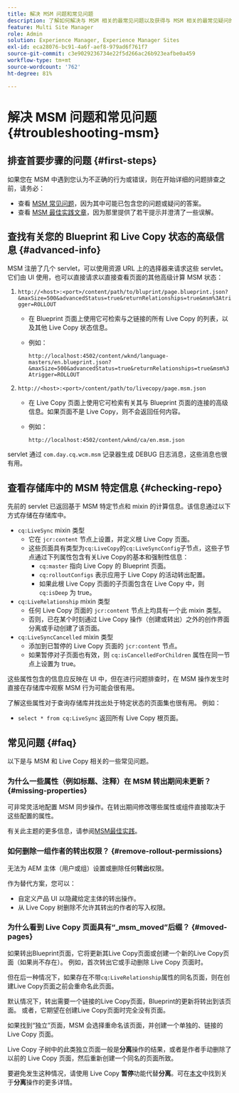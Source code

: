 ```yaml
---
title: 解决 MSM 问题和常见问题
description: 了解如何解决与 MSM 相关的最常见问题以及获得与 MSM 相关的最常见疑问的答案。
feature: Multi Site Manager
role: Admin
solution: Experience Manager, Experience Manager Sites
exl-id: eca28076-bc91-4a6f-aef8-979ad6f761f7
source-git-commit: c3e9029236734e22f5d266ac26b923eafbe0a459
workflow-type: tm+mt
source-wordcount: '762'
ht-degree: 81%

---
```


# 解决 MSM 问题和常见问题 {#troubleshooting-msm}

## 排查首要步骤的问题 {#first-steps}

如果您在 MSM 中遇到您认为不正确的行为或错误，则在开始详细的问题排查之前，请务必：

* 查看 [MSM 常见问题](#faq)，因为其中可能已包含您的问题或疑问的答案。
* 查看 [MSM 最佳实践文章](msm-best-practices.md)，因为那里提供了若干提示并澄清了一些误解。

## 查找有关您的 Blueprint 和 Live Copy 状态的高级信息 {#advanced-info}

MSM 注册了几个 servlet，可以使用资源 URL 上的选择器来请求这些 servlet。它们由 UI 使用，也可以直接请求以直接查看页面的其他高级计算 MSM 状态：

1. `http://<host>:<port>/content/path/to/bluprint/page.blueprint.json?&maxSize=500&advancedStatus=true&returnRelationships=true&msm%3Atrigger=ROLLOUT`
   * 在 Blueprint 页面上使用它可检索与之链接的所有 Live Copy 的列表，以及其他 Live Copy 状态信息。
   * 例如：

     `http://localhost:4502/content/wknd/language-masters/en.blueprint.json?&maxSize=500&advancedStatus=true&returnRelationships=true&msm%3Atrigger=ROLLOUT`


1. `http://<host>:<port>/content/path/to/livecopy/page.msm.json`
   * 在 Live Copy 页面上使用它可检索有关其与 Blueprint 页面的连接的高级信息。如果页面不是 Live Copy，则不会返回任何内容。
   * 例如：

     `http://localhost:4502/content/wknd/ca/en.msm.json`

servlet 通过 `com.day.cq.wcm.msm` 记录器生成 DEBUG 日志消息，这些消息也很有用。

## 查看存储库中的 MSM 特定信息 {#checking-repo}

先前的 servlet 已返回基于 MSM 特定节点和 mixin 的计算信息。该信息通过以下方式存储在存储库中。

* `cq:LiveSync` mixin 类型
   * 它在 `jcr:content` 节点上设置，并定义根 Live Copy 页面。
   * 这些页面具有类型为`cq:LiveCopy`的`cq:LiveSyncConfig`子节点，这些子节点通过下列属性包含有关Live Copy的基本和强制性信息：
      * `cq:master` 指向 Live Copy 的 Blueprint 页面。
      * `cq:rolloutConfigs` 表示应用于 Live Copy 的活动转出配置。
      * 如果此根 Live Copy 页面的子页面包含在 Live Copy 中，则 `cq:isDeep` 为 true。
* `cq:LiveRelationship` mixin 类型
   * 任何 Live Copy 页面的 `jcr:content` 节点上均具有一个此 mixin 类型。
   * 否则，已在某个时刻通过 Live Copy 操作（创建或转出）之外的创作界面分离或手动创建了该页面。
* `cq:LiveSyncCancelled` mixin 类型
   * 添加到已暂停的 Live Copy 页面的 `jcr:content` 节点。
   * 如果暂停对子页面也有效，则 `cq:isCancelledForChildren` 属性在同一节点上设置为 true。

这些属性包含的信息应反映在 UI 中，但在进行问题排查时，在 MSM 操作发生时直接在存储库中观察 MSM 行为可能会很有用。

了解这些属性对于查询存储库并找出处于特定状态的页面集也很有用。 例如：

* `select * from cq:LiveSync` 返回所有 Live Copy 根页面。

## 常见问题 {#faq}

以下是与 MSM 和 Live Copy 相关的一些常见问题。

### 为什么一些属性（例如标题、注释）在 MSM 转出期间未更新？ {#missing-properties}

可非常灵活地配置 MSM 同步操作。在转出期间修改哪些属性或组件直接取决于这些配置的属性。

有关此主题的更多信息，请参阅[MSM最佳实践](msm-best-practices.md)。

### 如何删除一组作者的转出权限？ {#remove-rollout-permissions}

无法为 AEM 主体（用户或组）设置或删除任何&#x200B;**转出**&#x200B;权限。

作为替代方案，您可以：

* 自定义产品 UI 以隐藏给定主体的转出操作。
* 从 Live Copy 树删除不允许其转出的作者的写入权限。

### 为什么看到 Live Copy 页面具有“_msm_moved”后缀？ {#moved-pages}

如果转出Blueprint页面，它将更新其Live Copy页面或创建一个新的Live Copy页面（如果尚不存在）。 例如，首次转出它或手动删除 Live Copy 页面时。

但在后一种情况下，如果存在不带`cq:LiveRelationship`属性的同名页面，则在创建Live Copy页面之前会重命名此页面。

默认情况下，转出需要一个链接的Live Copy页面，Blueprint的更新将转出到该页面。 或者，它期望在创建Live Copy页面时完全没有页面。

如果找到“独立”页面，MSM 会选择重命名该页面，并创建一个单独的、链接的 Live Copy 页面。

Live Copy 子树中的此类独立页面一般是&#x200B;**分离**&#x200B;操作的结果，或者是作者手动删除了以前的 Live Copy 页面，然后重新创建一个同名的页面所致。

要避免发生这种情况，请使用 Live Copy **暂停**&#x200B;功能代替&#x200B;**分离**。可在[本文](msm-livecopy.md)中找到关于&#x200B;**分离**&#x200B;操作的更多详情。
